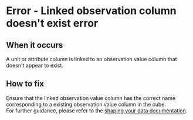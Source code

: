# Error - Linked observation column doesn't exist error

## When it occurs

A unit or attribute column is linked to an observation value column that doesn't appear to exist.

## How to fix

Ensure that the linked observation value column has the correct name corresponding to a existing observation value column in the cube.    
For further guidance, please refer to the [shaping your data documentation](https://gss-cogs.github.io/csvcubed-docs/external/guides/shape-data/).
